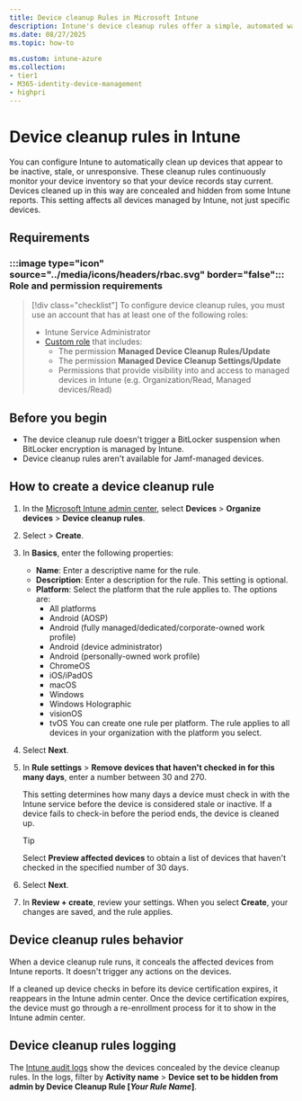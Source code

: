 ```yaml
---
title: Device cleanup Rules in Microsoft Intune
description: Intune's device cleanup rules offer a simple, automated way to ensure that only actively managed devices remain visible in the admin center. Learn more about device cleanup rules and how to configure them.
ms.date: 08/27/2025
ms.topic: how-to

ms.custom: intune-azure
ms.collection:
- tier1
- M365-identity-device-management
- highpri
---
```


# Device cleanup rules in Intune

<!--
Managing a dynamic fleet of devices across an organization can be a daunting task for IT professionals. As devices come and go—whether due to upgrades, user turnover, or inactivity—keeping the Microsoft Intune admin center clean and accurate becomes essential. That's where Intune's device cleanup rules come into play.

For IT professionals managing diverse environments, keeping the device inventory clean is essential for operational clarity, security hygiene, and compliance. Intune's cleanup rules offer a simple, automated way to ensure that only actively managed devices remain visible in the admin center.

Cleanup rules are automated policies in Microsoft Intune that remove device records from the admin console when those devices haven't checked in for a defined period (e.g., 90 days). These rules do not trigger a wipe or retire action. Instead, they simply hide the device record from the Intune portal and reports.

Even after removal, the device remains encrypted (e.g., via BitLocker) and present in Microsoft Entra ID, ensuring that the security posture is preserved.

From portal:

Create rules to remove Intune-enrolled devices that are inactive or unresponsive. These rules are applied every 24 hours. Once a device checks in again, it will still be enrolled without further action from you.

Under **Rule settings**, configure the number of days (30-270).

Description: "Once you create the rule, all devices inactive for the number of days you set will be removed from Intune. Intune will keep removing devices that are inactive for that number of days."


From blog:

"Device clean-up rules provides the ability to configure the automatic cleanup rule for the devices that are inactive, orphaned and have not checked in recently. The rule allows administrators to choose between 30 and 270 days to remove the inactive device records from Intune automatically.

For configuring the rule in the environment, navigate to the Devices blade in Microsoft Endpoint Manager admin center and click on Device clean-up rules. Administrator will be able to enable the cleanup rule to delete the devices that have not checked in for {X} days (30-270).


What happens behind the scenes for Device Clean-up rules?

After the Intune Service Administrator enables the rule, Intune services run a background job every few hours to remove all applicable devices from the Intune portal and they will not show up in any Intune blade or device list anymore. The device removal is only applicable to Intune portal and devices do not get removed from Azure AD. Azure AD tenant administrator has  to perform the device cleanup task in Azure AD portal to remove the stale record permanently.


What device types get affected from this device clean-up?

Device cleanup rules are applicable for Android, IOS, Windows, MacOS and Linux. The devices that were unable (user abandonment, etc.) to complete the enrollment process are also cleaned up as well.

Does this device clean-up rule perform device wipe or retire?

No, this automatic rule only removes the devices from the Intune portal which are orphaned devices. It means these devices are no longer checking in with the service for the last x days chosen by the administrator before getting removed from the Intune portal.


Is it possible to have devices removed by  the device clean-up rule to come back in some scenarios?

Yes, it is possible that some devices can come back in the Intune portal as there is a service criterion to auto-recover the cleaned-up devices if they successfully check-in to the Intune service subsequently. The purpose of this behavior is to recover devices owned by the employees that took a long leave (e.g., Extended vacation, sabbatical, maternity leaves) and the devices were not communicating with the service during their absence. The threshold for devices to show up in the Intune portal is 180 days provided the Intune device certificate is not expired. Please note that Intune service only does the soft delete of inactive device records and the records are still preserved at the backend for certain period to enable such auto recovery.
-->

You can configure Intune to automatically clean up devices that appear to be inactive, stale, or unresponsive. These cleanup rules continuously monitor your device inventory so that your device records stay current. Devices cleaned up in this way are concealed and hidden from some Intune reports. This setting affects all devices managed by Intune, not just specific devices.

## Requirements

### :::image type="icon" source="../media/icons/headers/rbac.svg" border="false"::: Role and permission requirements

> [!div class="checklist"]
> To configure device cleanup rules, you must use an account that has at least one of the following roles:
>
> - Intune Service Administrator
> - [Custom role][INT-RC] that includes:
>   - The permission **Managed Device Cleanup Rules/Update**
>   - The permission **Managed Device Cleanup Settings/Update**
>   - Permissions that provide visibility into and access to managed devices in Intune (e.g. Organization/Read, Managed devices/Read)

## Before you begin

- The device cleanup rule doesn't trigger a BitLocker suspension when BitLocker encryption is managed by Intune.
- Device cleanup rules aren't available for Jamf-managed devices.

## How to create a device cleanup rule

1. In the [Microsoft Intune admin center][INT-AC], select **Devices** > **Organize devices** > **Device cleanup rules**.
1. Select > **Create**.
1. In **Basics**, enter the following properties:

    - **Name**: Enter a descriptive name for the rule.
    - **Description**: Enter a description for the rule. This setting is optional.
    - **Platform**: Select the platform that the rule applies to. The options are:
        - All platforms
        - Android (AOSP)
        - Android (fully managed/dedicated/corporate-owned work profile)
        - Android (device administrator)
        - Android (personally-owned work profile)
        - ChromeOS
        - iOS/iPadOS
        - macOS
        - Windows
        - Windows Holographic
        - visionOS
        - tvOS
    You can create one rule per platform. The rule applies to all devices in your organization with the platform you select.

1. Select **Next**.
1. In **Rule settings** > **Remove devices that haven't checked in for this many days**, enter a number between 30 and 270.

    This setting determines how many days a device must check in with the Intune service before the device is considered stale or inactive. If a device fails to check-in before the period ends, the device is cleaned up.

    > [!TIP]
    > Select **Preview affected devices** to obtain a list of devices that haven't checked in the specified number of 30 days.

1. Select **Next**.
1. In **Review + create**, review your settings. When you select **Create**, your changes are saved, and the rule applies.

## Device cleanup rules behavior

When a device cleanup rule runs, it conceals the affected devices from Intune reports. It doesn't trigger any actions on the devices.

If a cleaned up device checks in before its device certification expires, it reappears in the Intune admin center. Once the device certification expires, the device must go through a re-enrollment process for it to show in the Intune admin center.

## Device cleanup rules logging

The [Intune audit logs](../fundamentals/monitor-audit-logs.md) show the devices concealed by the device cleanup rules. In the logs, filter by **Activity name** > **Device set to be hidden from admin by Device Cleanup Rule [*Your Rule Name*]**.

<!--links-->

<!-- admin center links -->

[INT-AC]: https://go.microsoft.com/fwlink/?linkid=2109431
[INT-ALLD]: https://go.microsoft.com/fwlink/?linkid=2333814

<!-- role links -->

[INT-R1]: /intune/intune-service/fundamentals/role-based-access-control-reference#help-desk-operator
[INT-R2]: /intune/intune-service/fundamentals/role-based-access-control-reference#school-administrator
[INT-R4]: /intune/intune-service/fundamentals/role-based-access-control-reference#endpoint-security-manager
[INT-RC]: /intune/intune-service/fundamentals/create-custom-role